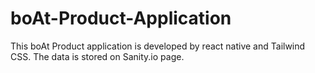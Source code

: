 # boAt-Product-Application
This boAt Product application is developed by react native and Tailwind CSS. The data is stored on Sanity.io page.
